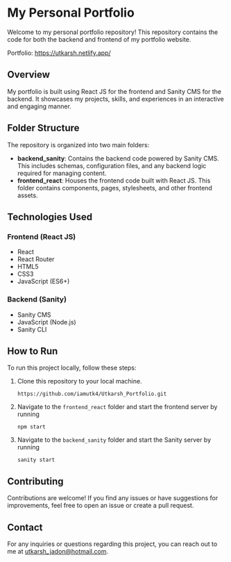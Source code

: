 # My Personal Portfolio

Welcome to my personal portfolio repository! This repository contains the code for both the backend and frontend of my portfolio website.

Portfolio: https://utkarsh.netlify.app/

## Overview

My portfolio is built using React JS for the frontend and Sanity CMS for the backend. It showcases my projects, skills, and experiences in an interactive and engaging manner.

## Folder Structure

The repository is organized into two main folders:

- **backend_sanity**: Contains the backend code powered by Sanity CMS. This includes schemas, configuration files, and any backend logic required for managing content.
- **frontend_react**: Houses the frontend code built with React JS. This folder contains components, pages, stylesheets, and other frontend assets.

## Technologies Used

### Frontend (React JS)
- React
- React Router
- HTML5
- CSS3
- JavaScript (ES6+)

### Backend (Sanity)
- Sanity CMS
- JavaScript (Node.js)
- Sanity CLI

## How to Run

To run this project locally, follow these steps:

1. Clone this repository to your local machine.
   ```
   https://github.com/iamutk4/Utkarsh_Portfolio.git
   ```
2. Navigate to the `frontend_react` folder and start the frontend server by running
   ```
   npm start
   ```
3. Navigate to the `backend_sanity` folder and start the Sanity server by running
   ```
   sanity start
   ```

## Contributing

Contributions are welcome! If you find any issues or have suggestions for improvements, feel free to open an issue or create a pull request.

## Contact

For any inquiries or questions regarding this project, you can reach out to me at [utkarsh_jadon@hotmail.com](mailto:utkarsh_jadon@hotmail.com).
